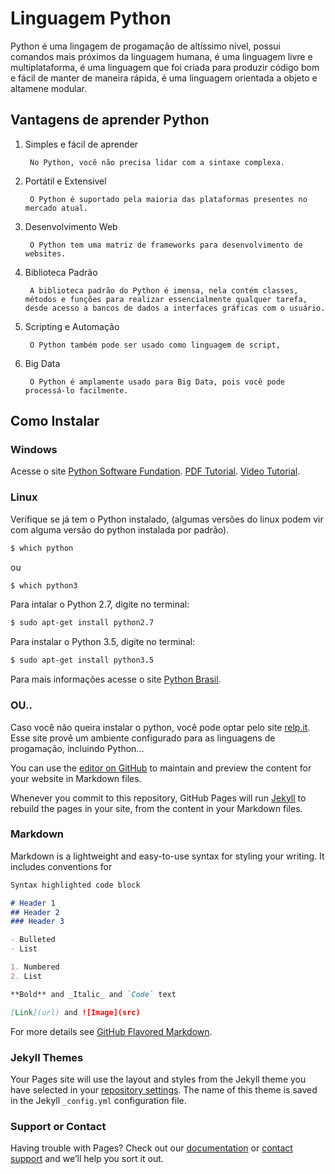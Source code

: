 # Linguagem Python

Python é uma lingagem de progamação de altíssimo nível, possui comandos mais próximos da linguagem humana, é uma linguagem livre e multiplataforma, é uma linguagem que foi criada para produzir código bom e fácil de manter de maneira rápida, é uma linguagem orientada a objeto e altamene modular.

## Vantagens de aprender Python

  1. Simples e fácil de aprender
  
          No Python, você não precisa lidar com a sintaxe complexa.
  2. Portátil e Extensivel
  
          O Python é suportado pela maioria das plataformas presentes no mercado atual.
  3. Desenvolvimento Web
  
          O Python tem uma matriz de frameworks para desenvolvimento de websites.
  4. Biblioteca Padrão
  
          A biblioteca padrão do Python é imensa, nela contém classes, métodos e funções para realizar essencialmente qualquer tarefa, desde acesso a bancos de dados a interfaces gráficas com o usuário.
  5. Scripting e Automação
  
          O Python também pode ser usado como linguagem de script, 
  6. Big Data
  
          O Python é amplamente usado para Big Data, pois você pode processá-lo facilmente.

## Como Instalar

  ### Windows
  
  Acesse o site [Python Software Fundation](https://www.python.org/downloads/).
  [PDF Tutorial](http://www.filosofiacienciaarte.org/attachments/article/1026/instalarPython.pdf).
  [Video Tutorial](https://youtu.be/X2C3HG_ynGM).
  
  ### Linux
  
  Verifique se já tem o Python instalado, (algumas versões do linux podem vir com alguma versão do python instalada por padrão).
  
  ```markdown
  $ which python
  ```
  ou
  ```markdown
  $ which python3
  ```
  Para intalar o Python 2.7, digite no terminal:
  
   ```markdown
  $ sudo apt-get install python2.7
  ```
  Para instalar o Python 3.5, digite no terminal:
  
   ```markdown
  $ sudo apt-get install python3.5
  ```
  Para mais informações acesse o site [Python Brasil](https://python.org.br/instalacao-linux/).
  
  ### OU..
  Caso você não queira instalar o python, você pode optar pelo site [relp.it](https://repl.it/).
  Esse site provê um ambiente configurado para as linguagens de progamação, incluindo Python...
  

You can use the [editor on GitHub](https://github.com/MayllaKrislainy/Python/edit/master/index.md) to maintain and preview the content for your website in Markdown files.

Whenever you commit to this repository, GitHub Pages will run [Jekyll](https://jekyllrb.com/) to rebuild the pages in your site, from the content in your Markdown files.

### Markdown

Markdown is a lightweight and easy-to-use syntax for styling your writing. It includes conventions for

```markdown
Syntax highlighted code block

# Header 1
## Header 2
### Header 3

- Bulleted
- List

1. Numbered
2. List

**Bold** and _Italic_ and `Code` text

[Link](url) and ![Image](src)
```

For more details see [GitHub Flavored Markdown](https://guides.github.com/features/mastering-markdown/).

### Jekyll Themes

Your Pages site will use the layout and styles from the Jekyll theme you have selected in your [repository settings](https://github.com/MayllaKrislainy/Python/settings). The name of this theme is saved in the Jekyll `_config.yml` configuration file.

### Support or Contact

Having trouble with Pages? Check out our [documentation](https://help.github.com/categories/github-pages-basics/) or [contact support](https://github.com/contact) and we’ll help you sort it out.
